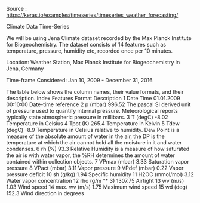 
Source : https://keras.io/examples/timeseries/timeseries_weather_forecasting/

Climate Data Time-Series

We will be using Jena Climate dataset recorded by the Max Planck Institute for Biogeochemistry. The dataset consists of 14 features such as temperature, pressure, humidity etc, recorded once per 10 minutes.

Location: Weather Station, Max Planck Institute for Biogeochemistry in Jena, Germany

Time-frame Considered: Jan 10, 2009 - December 31, 2016

The table below shows the column names, their value formats, and their description.
Index 	Features 	Format 	Description
1 	Date Time 	01.01.2009 00:10:00 	Date-time reference
2 	p (mbar) 	996.52 	The pascal SI derived unit of pressure used to quantify internal pressure. Meteorological reports typically state atmospheric pressure in millibars.
3 	T (degC) 	-8.02 	Temperature in Celsius
4 	Tpot (K) 	265.4 	Temperature in Kelvin
5 	Tdew (degC) 	-8.9 	Temperature in Celsius relative to humidity. Dew Point is a measure of the absolute amount of water in the air, the DP is the temperature at which the air cannot hold all the moisture in it and water condenses.
6 	rh (%) 	93.3 	Relative Humidity is a measure of how saturated the air is with water vapor, the %RH determines the amount of water contained within collection objects.
7 	VPmax (mbar) 	3.33 	Saturation vapor pressure
8 	VPact (mbar) 	3.11 	Vapor pressure
9 	VPdef (mbar) 	0.22 	Vapor pressure deficit
10 	sh (g/kg) 	1.94 	Specific humidity
11 	H2OC (mmol/mol) 	3.12 	Water vapor concentration
12 	rho (g/m ** 3) 	1307.75 	Airtight
13 	wv (m/s) 	1.03 	Wind speed
14 	max. wv (m/s) 	1.75 	Maximum wind speed
15 	wd (deg) 	152.3 	Wind direction in degrees

